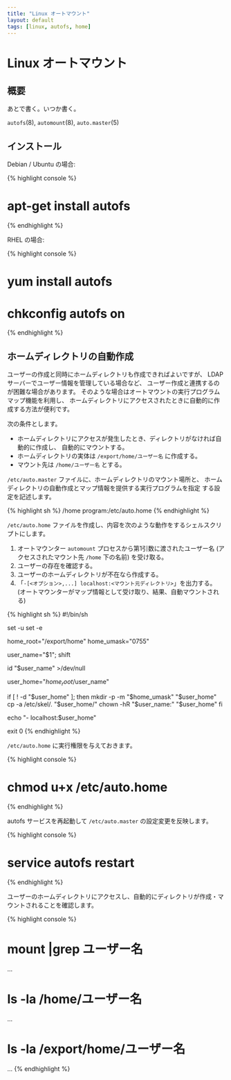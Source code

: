 ```yaml
---
title: "Linux オートマウント"
layout: default
tags: [linux, autofs, home]
---
```

Linux オートマウント
======================================================================

概要
----------------------------------------------------------------------

あとで書く。いつか書く。

`autofs`(8), `automount`(8), `auto.master`(5)

インストール
----------------------------------------------------------------------

Debian / Ubuntu の場合:

{% highlight console %}
# apt-get install autofs
{% endhighlight %}

RHEL の場合:

{% highlight console %}
# yum install autofs
# chkconfig autofs on
{% endhighlight %}

ホームディレクトリの自動作成
----------------------------------------------------------------------

ユーザーの作成と同時にホームディレクトリも作成できればよいですが、
LDAP サーバーでユーザー情報を管理している場合など、
ユーザー作成と連携するのが困難な場合があります。
そのような場合はオートマウントの実行プログラムマップ機能を利用し、
ホームディレクトリにアクセスされたときに自動的に作成する方法が便利です。

次の条件とします。

  * ホームディレクトリにアクセスが発生したとき、ディレクトリがなければ自動的に作成し、
    自動的にマウントする。
  * ホームディレクトリの実体は `/export/home/ユーザー名` に作成する。
  * マウント先は `/home/ユーザー名` とする。

`/etc/auto.master` ファイルに、ホームディレクトリのマウント場所と、
ホームディレクトリの自動作成とマップ情報を提供する実行プログラムを指定
する設定を記述します。

{% highlight sh %}
/home   program:/etc/auto.home
{% endhighlight %}

`/etc/auto.home` ファイルを作成し、内容を次のような動作をするシェルスクリプトにします。

  1. オートマウンター `automount` プロセスから第1引数に渡されたユーザー名
     (アクセスされたマウント先 `/home` 下の名前) を受け取る。
  2. ユーザーの存在を確認する。
  3. ユーザーのホームディレクトリが不在なら作成する。
  4. 「`-[<オプション>,...] localhost:<マウント元ディレクトリ>`」を出力する。
     (オートマウンターがマップ情報として受け取り、結果、自動マウントされる)

{% highlight sh %}
#!/bin/sh

set -u
set -e

home_root="/export/home"
home_umask="0755"

user_name="$1"; shift

id "$user_name" >/dev/null

user_home="$home_root/$user_name"

if [ ! -d "$user_home" ]; then
  mkdir -p -m "$home_umask" "$user_home"
  cp -a /etc/skel/. "$user_home/"
  chown -hR "$user_name:" "$user_home"
fi

echo "- localhost:$user_home"

exit 0
{% endhighlight %}

`/etc/auto.home` に実行権限を与えておきます。

{% highlight console %}
# chmod u+x /etc/auto.home
{% endhighlight %}

autofs サービスを再起動して `/etc/auto.master` の設定変更を反映します。

{% highlight console %}
# service autofs restart
{% endhighlight %}

ユーザーのホームディレクトリにアクセスし、自動的にディレクトリが作成・マウントされることを確認します。

{% highlight console %}
# mount |grep ユーザー名
...
# ls -la /home/ユーザー名
...
# ls -la /export/home/ユーザー名
...
{% endhighlight %}
